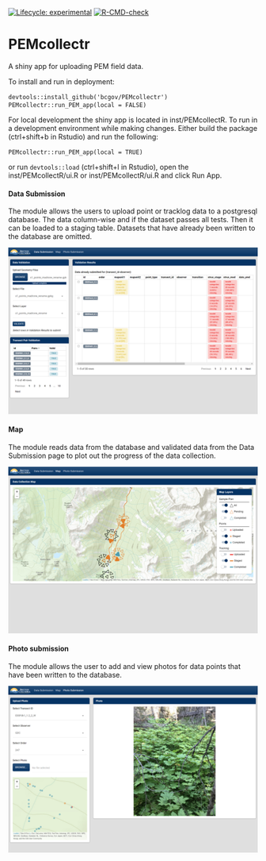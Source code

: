 <!-- badges: start -->
[![Lifecycle: experimental](https://img.shields.io/badge/lifecycle-experimental-orange.svg)](https://lifecycle.r-lib.org/articles/stages.html#experimental)
[![R-CMD-check](https://github.com/bcgov/PEMcollectr/actions/workflows/R-CMD-check.yaml/badge.svg)](https://github.com/bcgov/PEMcollectr/actions/workflows/R-CMD-check.yaml)
<!-- badges: end -->

# PEMcollectr
A shiny app for uploading PEM field data.

To install and run in deployment:

```
devtools::install_github('bcgov/PEMcollectr')
PEMcollectr::run_PEM_app(local = FALSE)
```

For local development the shiny app is located in inst/PEMcollectR. 
To run in a development environment while making changes. Either 
build the package (ctrl+shift+b in Rstudio) and run the following:

```
PEMcollectr::run_PEM_app(local = TRUE)
```

or run `devtools::load` (ctrl+shift+l in Rstudio), open the 
inst/PEMcollectR/ui.R or inst/PEMcollectR/ui.R and click Run App.


#### Data Submission

The module allows the users to upload point or tracklog data to a postgresql 
database. The data column-wise and if the dataset passes all tests. Then 
it can be loaded to a staging table. Datasets that have already been written to 
the database are omitted.

![](man/figures/data-submission.png)

#### Map

The module reads data from the database and validated data from the Data 
Submission page to plot out the progress of the data collection. 

![](man/figures/map.png)


#### Photo submission

The module allows the user to add and view photos for data points that have 
been written to the database.

![](man/figures/photo-submission.png)
